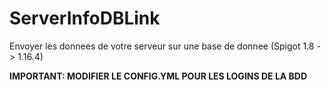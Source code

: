 # ServerInfoDBLink
Envoyer les donnees de votre serveur sur une base de donnee (Spigot 1.8 -> 1.16.4)

**IMPORTANT: MODIFIER LE CONFIG.YML POUR LES LOGINS DE LA BDD**
